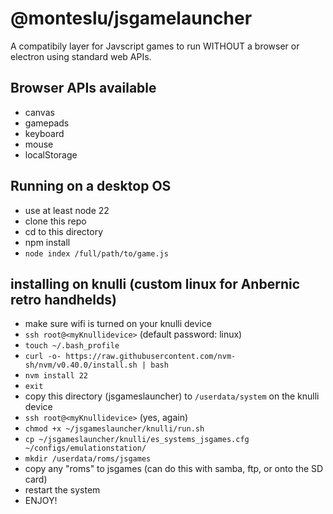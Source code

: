 # @monteslu/jsgamelauncher

A compatibily layer for Javscript games to run WITHOUT a browser or electron using standard web APIs.

## Browser APIs available
* canvas
* gamepads
* keyboard
* mouse
* localStorage


## Running on a desktop OS

* use at least node 22
* clone this repo
* cd to this directory
* npm install
* `node index /full/path/to/game.js`


## installing on knulli (custom linux for Anbernic retro handhelds)
* make sure wifi is turned on your knulli device
* `ssh root@<myKnullidevice>`  (default password: linux)
* `touch ~/.bash_profile`
* `curl -o- https://raw.githubusercontent.com/nvm-sh/nvm/v0.40.0/install.sh | bash`
* `nvm install 22`
* `exit`
* copy this directory (jsgameslauncher) to `/userdata/system` on the knulli device
* `ssh root@<myKnullidevice>`  (yes, again)
* `chmod +x ~/jsgameslauncher/knulli/run.sh`
* `cp ~/jsgameslauncher/knulli/es_systems_jsgames.cfg ~/configs/emulationstation/`
* `mkdir /userdata/roms/jsgames`
* copy any "roms" to jsgames  (can do this with samba, ftp, or onto the SD card)
* restart the system
* ENJOY!



